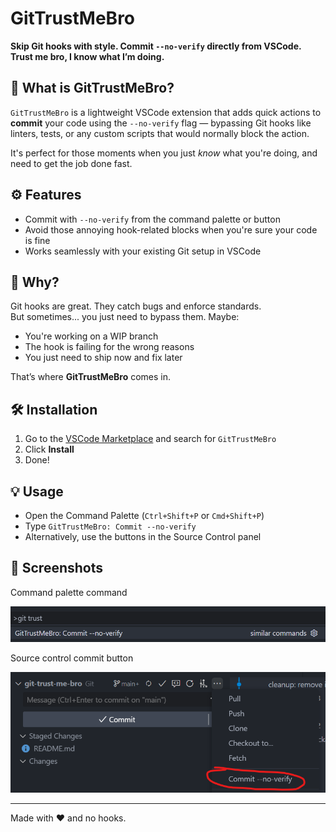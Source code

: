 # GitTrustMeBro

**Skip Git hooks with style. Commit `--no-verify` directly from VSCode. Trust me bro, I know what I’m doing.**

## 🚀 What is GitTrustMeBro?

`GitTrustMeBro` is a lightweight VSCode extension that adds quick actions to **commit** your code using the `--no-verify` flag — bypassing Git hooks like linters, tests, or any custom scripts that would normally block the action.

It's perfect for those moments when you just *know* what you're doing, and need to get the job done fast.

## ⚙️ Features

- Commit with `--no-verify` from the command palette or button
- Avoid those annoying hook-related blocks when you're sure your code is fine
- Works seamlessly with your existing Git setup in VSCode

## 🧩 Why?

Git hooks are great. They catch bugs and enforce standards.  
But sometimes... you just need to bypass them. Maybe:
- You're working on a WIP branch
- The hook is failing for the wrong reasons
- You just need to ship now and fix later

That’s where **GitTrustMeBro** comes in.

## 🛠️ Installation

1. Go to the [VSCode Marketplace](https://marketplace.visualstudio.com/) and search for `GitTrustMeBro`
2. Click **Install**
3. Done!

## 💡 Usage

- Open the Command Palette (`Ctrl+Shift+P` or `Cmd+Shift+P`)
- Type `GitTrustMeBro: Commit --no-verify`
- Alternatively, use the buttons in the Source Control panel


## 📸 Screenshots

Command palette command

![Command palette GitTrustMeBro commit](assets/command-palette-example.png)

Source control commit button

![Source control GitTrustMeBro commit button](assets/scm-example.png)


---

Made with ❤️ and no hooks.